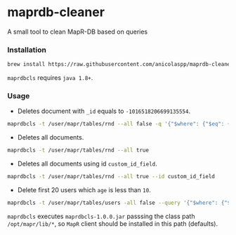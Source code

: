 # maprdb-cleaner
A small tool to clean MapR-DB based on queries


### Installation

```bash
brew install https://raw.githubusercontent.com/anicolaspp/maprdb-cleaner/master/maprdb-cleaner.rb
```

`maprdbcls` requires `java 1.8+`.


### Usage

- Deletes document with `_id` equals to `-1016518206699135554`.

```bash
maprdbcls -t /user/mapr/tables/rnd --all false -q '{"$where": {"$eq": {"_id": "-1016518206699135554"}}}'
```

- Deletes all documents.

```bash
maprdbcls -t /user/mapr/tables/rnd --all true
```

- Deletes all documents using id `custom_id_field`.

```bash
maprdbcls -t /user/mapr/tables/rnd --all true --id custom_id_field 
```

- Delete first 20 users which `age` is less than `10`.

```bash
maprdbcls -t /user/mapr/tables/users -all false --query '{"$where": {"$lt": {"age": 10}}, "$limit": 20}'
```
 
`maprdbcls` executes `maprdbcls-1.0.0.jar` passsing the class path `/opt/mapr/lib/*`, so `MapR` client should 
be installed in this path (defaults). 
